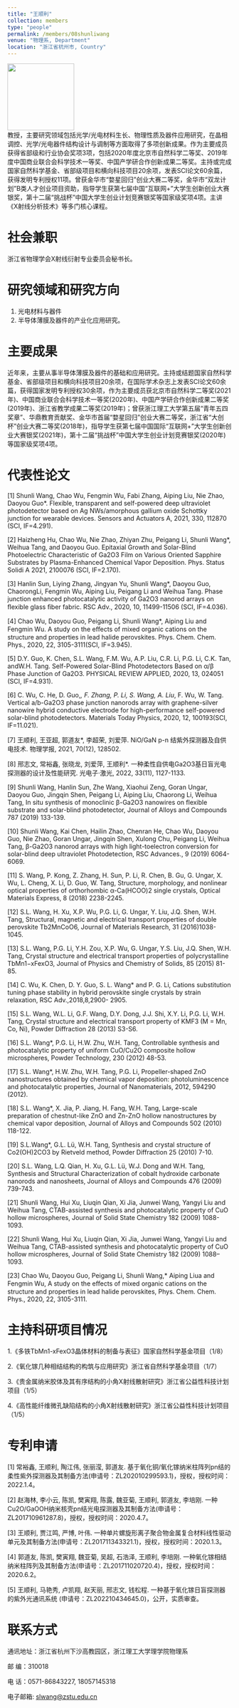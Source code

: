 ```yaml
---
title: "王顺利"
collection: members
type: "people"
permalink: /members/08shunliwang
venue: "物理系, Department"
location: "浙江省杭州市, Country"
---
```


<img src='/images/people/shunliwang.png' width='150' ><br>
教授，主要研究领域包括光学/光电材料生长、物理性质及器件应用研究，在晶相调控、光学/光电器件结构设计与调制等方面取得了多项创新成果。作为主要成员获得省部级和行业协会奖项3项，包括2020年度北京市自然科学二等奖、2019年度中国商业联合会科学技术一等奖、中国产学研合作创新成果二等奖。主持或完成国家自然科学基金、省部级项目和横向科技项目20余项，发表SCI论文60余篇，获得发明专利授权11项。曾获金华市“婺星回归”创业大赛二等奖，金华市“双龙计划”B类人才创业项目资助，指导学生获第七届中国“互联网+”大学生创新创业大赛银奖，第十二届“挑战杯”中国大学生创业计划竞赛银奖等国家级奖项4项。主讲《X射线分析技术》等多门核心课程。

社会兼职
======
浙江省物理学会X射线衍射专业委员会秘书长。

研究领域和研究方向
======
1.	光电材料与器件
2.	半导体薄膜及器件的产业化应用研究。

主要成果
======
近年来，主要从事半导体薄膜及器件的基础和应用研究。主持或结题国家自然科学基金、省部级项目和横向科技项目20余项，在国际学术杂志上发表SCI论文60余篇，获得国家发明专利授权30余项，作为主要成员获北京市自然科学二等奖(2021年)、中国商业联合会科学技术一等奖(2020年)、中国产学研合作创新成果二等奖(2019年)、浙江省教学成果二等奖(2019年)；曾获浙江理工大学第五届“青年五四奖章”、华鼎教育贡献奖、金华市首届“婺星回归”创业大赛二等奖，浙江省“大创杯”创业大赛二等奖(2018年)，指导学生获第七届中国国际“互联网+”大学生创新创业大赛银奖(2021年)，第十二届“挑战杯”中国大学生创业计划竞赛银奖(2020年)等国家级奖项4项。

代表性论文
======
[1] Shunli Wang, Chao Wu, Fengmin Wu, Fabi Zhang, Aiping Liu, Nie Zhao, Daoyou Guo*. Flexible, transparent and self-powered deep ultraviolet photodetector based on Ag NWs/amorphous gallium oxide Schottky junction for wearable devices. Sensors and Actuators A, 2021, 330, 112870 (SCI, IF=4.291). 

[2] Haizheng Hu, Chao Wu, Nie Zhao, Zhiyan Zhu, Peigang Li, Shunli Wang*,
Weihua Tang, and Daoyou Guo. Epitaxial Growth and Solar-Blind Photoelectric
Characteristic of Ga2O3 Film on Various Oriented Sapphire Substrates by Plasma-Enhanced Chemical Vapor Deposition. Phys. Status Solidi A 2021, 2100076 (SCI, IF=2.170).

[3] Hanlin Sun, Liying Zhang, Jingyan Yu, Shunli Wang*, Daoyou Guo, ChaorongLi, Fengmin Wu, Aiping Liu, Peigang Li and Weihua Tang. Phase junction enhanced photocatalytic activity of Ga2O3 nanorod arrays on ﬂexible glass ﬁber fabric. RSC Adv., 2020, 10, 11499-11506 (SCI, IF=4.036).

[4] Chao Wu, Daoyou Guo, Peigang Li, Shunli Wang*, Aiping Liu and Fengmin Wu. A study on the eﬀects of mixed organic cations on the structure and properties in lead halide perovskites. Phys. Chem. Chem. Phys., 2020, 22, 3105-3111(SCI, IF=3.945).

[5] D.Y. Guo, K. Chen, S.L. Wang, F.M. Wu, A.P. Liu, C.R. Li, P.G. Li, C.K. Tan, andW.H. Tang. Self-Powered Solar-Blind Photodetectors Based on α/β Phase Junction of Ga2O3. PHYSICAL REVIEW APPLIED, 2020, 13, 024051 (SCI, IF=4.931).

[6] C. Wu, C. He, D. Guo,*, F. Zhang, P. Li, S. Wang, A. Liu*, F. Wu, W. Tang. Vertical a/b-Ga2O3 phase junction nanorods array with graphene-silver nanowire hybrid conductive electrode for high-performance self-powered solar-blind photodetectors. Materials Today Physics, 2020, 12, 100193(SCI, IF=11.021).

[7] 王顺利, 王亚超, 郭道友*, 李超荣,  刘爱萍. NiO/GaN p-n 结紫外探测器及自供电技术. 物理学报, 2021, 70(12), 128502.

[8] 邢志文, 常裕鑫, 张晓龙, 刘爱萍, 王顺利*. 一种柔性自供电Ga2O3基日盲光电探测器的设计及性能研究. 光电子·激光, 2022, 33(11), 1127-1133.

[9] Shunli Wang, Hanlin Sun, Zhe Wang, Xiaohui Zeng, Goran Ungar, Daoyou Guo, Jingqin Shen, Peigang Li, Aiping Liu, Chaorong Li, Weihua Tang, In situ synthesis of monoclinic β-Ga2O3 nanowires on flexible substrate and solar-blind photodetector, Journal of Alloys and Compounds 787 (2019) 133-139. 

[10] Shunli Wang, Kai Chen, Hailin Zhao, Chenran He, Chao Wu, Daoyou Guo, Nie Zhao, Goran Ungar, Jingqin Shen, Xulong Chu, Peigang Li, Weihua Tang, β-Ga2O3 nanorod arrays with high light-toelectron conversion for solar-blind deep ultraviolet Photodetection, RSC Advances., 9 (2019) 6064-6069.

[11] S. Wang, P. Kong, Z. Zhang, H. Sun, P. Li, R. Chen, B. Gu, G. Ungar, X. Wu, L. Cheng, X. Li, D. Guo, W. Tang, Structure, morphology, and nonlinear optical properties of orthorhombic α-Ca(HCOO)2 single crystals, Optical Materials Express, 8 (2018) 2238-2245.

[12] S.L. Wang, H. Xu, X.P. Wu, P.G. Li, G. Ungar, Y. Liu, J.Q. Shen, W.H. Tang, Structural, magnetic and electrical transport properties of double perovskite Tb2MnCoO6, Journal of Materials Research, 31 (2016)1038-1045.

[13] S.L. Wang, P.G. Li, Y.H. Zou, X.P. Wu, G. Ungar, Y.S. Liu, J.Q. Shen, W.H. Tang, Crystal structure and electrical transport properties of polycrystalline TbMn1−xFexO3, Journal of Physics and Chemistry of Solids, 85 (2015) 81-85.

[14] C. Wu, K. Chen, D. Y. Guo, S. L. Wang* and P. G. Li, Cations substitution tuning phase stability in hybrid perovskite single crystals by strain relaxation, RSC Adv.,2018,8,2900- 2905. 

[15] S.L. Wang, W.L. Li, G.F. Wang, D.Y. Dong, J.J. Shi, X.Y. Li, P.G. Li, W.H. Tang, Crystal structure and electrical transport property of KMF3 (M = Mn, Co, Ni), Powder Diffraction 28 (2013) S3-S6.

[16] S.L. Wang*, P.G. Li, H.W. Zhu, W.H. Tang, Controllable synthesis and photocatalytic property of uniform CuO/Cu2O composite hollow microspheres, Powder Technology, 230 (2012) 48-53.

[17] S.L. Wang*, H.W. Zhu, W.H. Tang, P.G. Li, Propeller-shaped ZnO nanostructures obtained by chemical vapor deposition: photoluminescence and photocatalytic properties, Journal of Nanomaterials, 2012, 594290 (2012).

[18] S.L. Wang*, X. Jia, P. Jiang, H. Fang, W.H. Tang, Large-scale preparation of chestnut-like ZnO and Zn-ZnO hollow nanostructures by chemical vapor deposition, Journal of Alloys and Compounds 502 (2010) 118-122. 

[19] S.L.Wang*, G.L. Lü, W.H. Tang, Synthesis and crystal structure of Co2(OH)2CO3 by Rietveld method, Powder Diffraction 25 (2010) 7-10. 

[20] S.L. Wang, L.Q. Qian, H. Xu, G.L. Lü, W.J. Dong and W.H. Tang, Synthesis and Structural Characterization of cobalt hydroxide carbonate nanorods and nanosheets, Journal of Alloys and Compounds 476 (2009) 739-743.

[21] Shunli Wang, Hui Xu, Liuqin Qian, Xi Jia, Junwei Wang, Yangyi Liu and Weihua Tang, CTAB-assisted synthesis and photocatalytic property of CuO hollow microspheres, Journal of Solid State Chemistry 182 (2009) 1088-1093.

[22] Shunli Wang, Hui Xu, Liuqin Qian, Xi Jia, Junwei Wang, Yangyi Liu and Weihua Tang, CTAB-assisted synthesis and photocatalytic property of CuO hollow microspheres, Journal of Solid State Chemistry 182 (2009) 1088–1093.

[23] Chao Wu, Daoyou Guo, Peigang Li, Shunli Wang,* Aiping Liua and Fengmin Wu, A study on the eﬀects of mixed organic cations on the structure and properties in lead halide perovskites, Phys. Chem. Chem. Phys., 2020, 22, 3105-3111. 

主持科研项目情况
======
1.《多铁TbMn1-xFexO3晶体材料的制备与表征》国家自然科学基金项目（1/8）

2.《氧化镓几种相结结构的构筑与应用研究》浙江省自然科学基金项目（1/7）

3.《贵金属纳米胶体及其有序结构的小角X射线散射研究》浙江省公益性科技计划项目（1/5）

4.《高性能纤维微孔缺陷结构的小角X射线散射研究》浙江省公益性科技计划项目（1/5）

专利申请
======
[1] 常裕鑫, 王顺利, 陶江伟, 张丽滢, 郭道友. 基于氧化铜/氧化镓纳米柱阵列pn结的柔性紫外探测器及其制备方法(申请号：ZL202010299593.1)，授权，授权时间：2022.1.4。

[2] 赵海林, 李小云, 陈凯, 樊寅翔, 陈露, 魏亚菊, 王顺利, 郭道友, 李培刚. 一种Cu2O/GaOOH纳米核壳pn结光电探测器及其制备方法(申请号：ZL201710961287.8)，授权，授权时间：2020.4.7。

[3] 王顺利, 贾江鸣, 严博, 叶伟. 一种单片螺旋形离子聚合物金属复合材料线性驱动单元及其制备方法(申请号：ZL201711343321.1)，授权，授权时间：2020.1.3。

[4] 郭道友, 陈凯, 樊寅翔, 魏亚菊, 吴超, 石浩泽, 王顺利, 李培刚. 一种氧化镓相结纳米柱阵列及其制备方法(申请号：ZL201711020720.4)，授权，授权时间：2020.6.2。

[5] 王顺利, 马艳秀, 卢凯翔, 赵天丽, 邢志文, 钱松程. 一种基于氧化镓日盲探测器的紫外光通讯系统 (申请号：ZL202210434645.0)，公开，实质审查。


联系方式
======
通讯地址：浙江省杭州下沙高教园区，浙江理工大学理学院物理系 

邮    编：310018 

电    话：0571-86843227, 18057145318

电子邮箱: slwang@zstu.edu.cn
